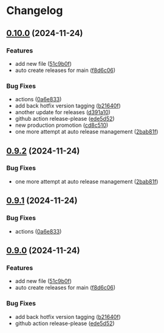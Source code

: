 # Changelog

## [0.10.0](https://github.com/tpeacock19/tagging-test/compare/v0.9.3...v0.10.0) (2024-11-24)


### Features

* add new file ([51c9b0f](https://github.com/tpeacock19/tagging-test/commit/51c9b0f4b7eb19bb8cfa5bd800b214215f39a664))
* auto create releases for main ([f8d6c06](https://github.com/tpeacock19/tagging-test/commit/f8d6c063dc8edbcdd3fa083a928ef3aec22806ac))


### Bug Fixes

* actions ([0a6e833](https://github.com/tpeacock19/tagging-test/commit/0a6e8339dc118314ff50648ce8a9cc7238080309))
* add back hotfix version tagging ([b21640f](https://github.com/tpeacock19/tagging-test/commit/b21640f3b833ec687df6227cfda9f8c527419a2f))
* another update for releases ([d391a10](https://github.com/tpeacock19/tagging-test/commit/d391a104c6eaa808226736b0c4e7bf8f9a987ea5))
* github action release-please ([ede5d52](https://github.com/tpeacock19/tagging-test/commit/ede5d529df45598291a4dc433e8239b1ce843630))
* new production promotion ([cd8c510](https://github.com/tpeacock19/tagging-test/commit/cd8c510a915a44a34170274aa6ae4c5da3a0a40c))
* one more attempt at auto release management ([2bab81f](https://github.com/tpeacock19/tagging-test/commit/2bab81f957ccdc44788bb50363a1034b9eedb165))

## [0.9.2](https://github.com/tpeacock19/tagging-test/compare/v0.9.1...v0.9.2) (2024-11-24)


### Bug Fixes

* one more attempt at auto release management ([2bab81f](https://github.com/tpeacock19/tagging-test/commit/2bab81f957ccdc44788bb50363a1034b9eedb165))

## [0.9.1](https://github.com/tpeacock19/tagging-test/compare/v0.9.0...v0.9.1) (2024-11-24)


### Bug Fixes

* actions ([0a6e833](https://github.com/tpeacock19/tagging-test/commit/0a6e8339dc118314ff50648ce8a9cc7238080309))

## [0.9.0](https://github.com/tpeacock19/tagging-test/compare/v0.8.0...v0.9.0) (2024-11-24)


### Features

* add new file ([51c9b0f](https://github.com/tpeacock19/tagging-test/commit/51c9b0f4b7eb19bb8cfa5bd800b214215f39a664))
* auto create releases for main ([f8d6c06](https://github.com/tpeacock19/tagging-test/commit/f8d6c063dc8edbcdd3fa083a928ef3aec22806ac))


### Bug Fixes

* add back hotfix version tagging ([b21640f](https://github.com/tpeacock19/tagging-test/commit/b21640f3b833ec687df6227cfda9f8c527419a2f))
* github action release-please ([ede5d52](https://github.com/tpeacock19/tagging-test/commit/ede5d529df45598291a4dc433e8239b1ce843630))
